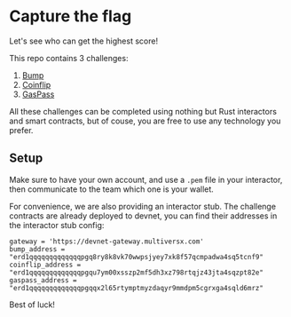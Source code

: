 # Capture the flag

Let's see who can get the highest score!

This repo contains 3 challenges:
1. [Bump](ctf-bump/README.md)
2. [Coinflip](ctf-coinflip/README.md)
3. [GasPass](ctf-gaspass/README.md)

All these challenges can be completed using nothing but Rust interactors and smart contracts, but of couse, you are free to use any technology you prefer.

## Setup

Make sure to have your own account, and use a `.pem` file in your interactor, then communicate to the team which one is your wallet.

For convenience, we are also providing an interactor stub. The challenge contracts are already deployed to devnet, you can find their addresses in the interactor stub config:

```
gateway = 'https://devnet-gateway.multiversx.com'
bump_address = "erd1qqqqqqqqqqqqqpgq8ry8k8vk70wwpsjyey7xk8f57qcmpadwa4sq5tcnf9"
coinflip_address = "erd1qqqqqqqqqqqqqpgqu7ym00xsszp2mf5dh3xz798rtqjz43jta4sqzpt82e"
gaspass_address = "erd1qqqqqqqqqqqqqpgqqx2l65rtymptmyzdaqyr9mmdpm5cgrxga4sqld6mrz"
```

Best of luck!
